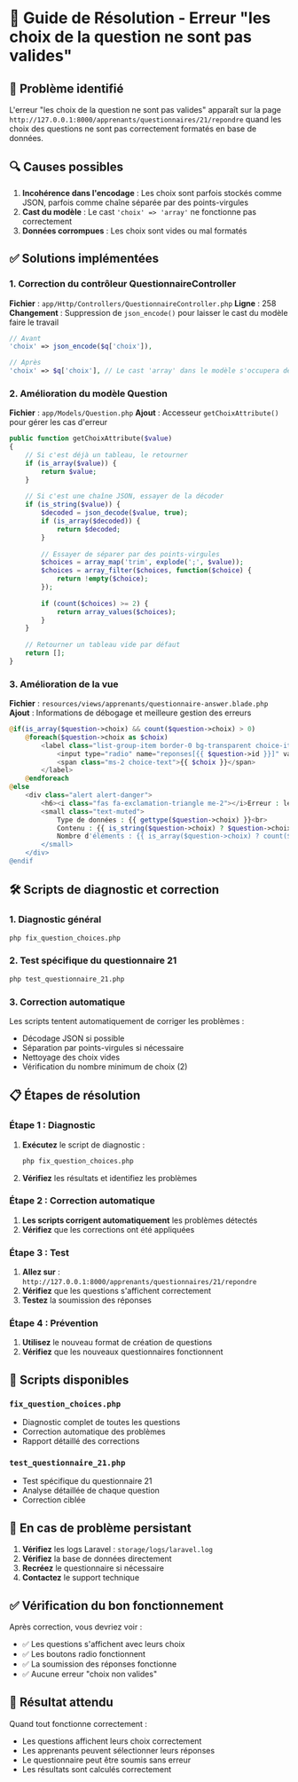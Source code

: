 # 🔧 Guide de Résolution - Erreur "les choix de la question ne sont pas valides"

## 🚨 Problème identifié

L'erreur "les choix de la question ne sont pas valides" apparaît sur la page `http://127.0.0.1:8000/apprenants/questionnaires/21/repondre` quand les choix des questions ne sont pas correctement formatés en base de données.

## 🔍 Causes possibles

1. **Incohérence dans l'encodage** : Les choix sont parfois stockés comme JSON, parfois comme chaîne séparée par des points-virgules
2. **Cast du modèle** : Le cast `'choix' => 'array'` ne fonctionne pas correctement
3. **Données corrompues** : Les choix sont vides ou mal formatés

## ✅ Solutions implémentées

### 1. Correction du contrôleur QuestionnaireController

**Fichier** : `app/Http/Controllers/QuestionnaireController.php`
**Ligne** : 258
**Changement** : Suppression de `json_encode()` pour laisser le cast du modèle faire le travail

```php
// Avant
'choix' => json_encode($q['choix']),

// Après
'choix' => $q['choix'], // Le cast 'array' dans le modèle s'occupera de l'encodage
```

### 2. Amélioration du modèle Question

**Fichier** : `app/Models/Question.php`
**Ajout** : Accesseur `getChoixAttribute()` pour gérer les cas d'erreur

```php
public function getChoixAttribute($value)
{
    // Si c'est déjà un tableau, le retourner
    if (is_array($value)) {
        return $value;
    }
    
    // Si c'est une chaîne JSON, essayer de la décoder
    if (is_string($value)) {
        $decoded = json_decode($value, true);
        if (is_array($decoded)) {
            return $decoded;
        }
        
        // Essayer de séparer par des points-virgules
        $choices = array_map('trim', explode(';', $value));
        $choices = array_filter($choices, function($choice) {
            return !empty($choice);
        });
        
        if (count($choices) >= 2) {
            return array_values($choices);
        }
    }
    
    // Retourner un tableau vide par défaut
    return [];
}
```

### 3. Amélioration de la vue

**Fichier** : `resources/views/apprenants/questionnaire-answer.blade.php`
**Ajout** : Informations de débogage et meilleure gestion des erreurs

```php
@if(is_array($question->choix) && count($question->choix) > 0)
    @foreach($question->choix as $choix)
        <label class="list-group-item border-0 bg-transparent choice-item">
            <input type="radio" name="reponses[{{ $question->id }}]" value="{{ $choix }}" class="form-check-input me-3" required>
            <span class="ms-2 choice-text">{{ $choix }}</span>
        </label>
    @endforeach
@else
    <div class="alert alert-danger">
        <h6><i class="fas fa-exclamation-triangle me-2"></i>Erreur : les choix de la question ne sont pas valides.</h6>
        <small class="text-muted">
            Type de données : {{ gettype($question->choix) }}<br>
            Contenu : {{ is_string($question->choix) ? $question->choix : json_encode($question->choix) }}<br>
            Nombre d'éléments : {{ is_array($question->choix) ? count($question->choix) : 'N/A' }}
        </small>
    </div>
@endif
```

## 🛠️ Scripts de diagnostic et correction

### 1. Diagnostic général
```bash
php fix_question_choices.php
```

### 2. Test spécifique du questionnaire 21
```bash
php test_questionnaire_21.php
```

### 3. Correction automatique
Les scripts tentent automatiquement de corriger les problèmes :
- Décodage JSON si possible
- Séparation par points-virgules si nécessaire
- Nettoyage des choix vides
- Vérification du nombre minimum de choix (2)

## 📋 Étapes de résolution

### Étape 1 : Diagnostic
1. **Exécutez** le script de diagnostic :
   ```bash
   php fix_question_choices.php
   ```

2. **Vérifiez** les résultats et identifiez les problèmes

### Étape 2 : Correction automatique
1. **Les scripts corrigent automatiquement** les problèmes détectés
2. **Vérifiez** que les corrections ont été appliquées

### Étape 3 : Test
1. **Allez sur** : `http://127.0.0.1:8000/apprenants/questionnaires/21/repondre`
2. **Vérifiez** que les questions s'affichent correctement
3. **Testez** la soumission des réponses

### Étape 4 : Prévention
1. **Utilisez** le nouveau format de création de questions
2. **Vérifiez** que les nouveaux questionnaires fonctionnent

## 🔧 Scripts disponibles

### `fix_question_choices.php`
- Diagnostic complet de toutes les questions
- Correction automatique des problèmes
- Rapport détaillé des corrections

### `test_questionnaire_21.php`
- Test spécifique du questionnaire 21
- Analyse détaillée de chaque question
- Correction ciblée

## 🚨 En cas de problème persistant

1. **Vérifiez** les logs Laravel : `storage/logs/laravel.log`
2. **Vérifiez** la base de données directement
3. **Recréez** le questionnaire si nécessaire
4. **Contactez** le support technique

## ✅ Vérification du bon fonctionnement

Après correction, vous devriez voir :
- ✅ Les questions s'affichent avec leurs choix
- ✅ Les boutons radio fonctionnent
- ✅ La soumission des réponses fonctionne
- ✅ Aucune erreur "choix non valides"

## 🎯 Résultat attendu

Quand tout fonctionne correctement :
- Les questions affichent leurs choix correctement
- Les apprenants peuvent sélectionner leurs réponses
- Le questionnaire peut être soumis sans erreur
- Les résultats sont calculés correctement 
